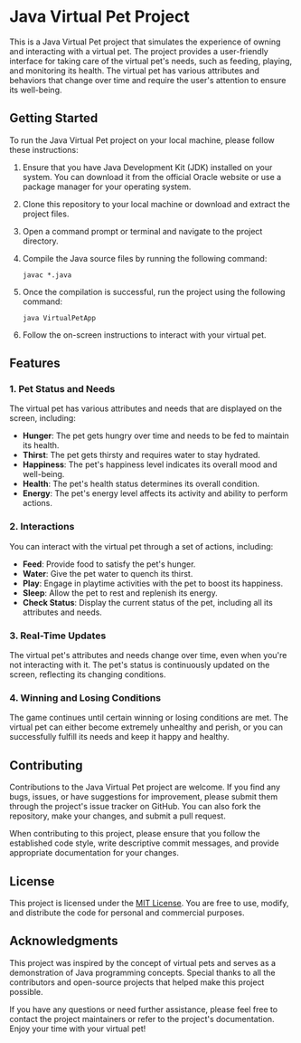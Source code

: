 # Java Virtual Pet Project

This is a Java Virtual Pet project that simulates the experience of owning and interacting with a virtual pet. The project provides a user-friendly interface for taking care of the virtual pet's needs, such as feeding, playing, and monitoring its health. The virtual pet has various attributes and behaviors that change over time and require the user's attention to ensure its well-being.

## Getting Started

To run the Java Virtual Pet project on your local machine, please follow these instructions:

1. Ensure that you have Java Development Kit (JDK) installed on your system. You can download it from the official Oracle website or use a package manager for your operating system.

2. Clone this repository to your local machine or download and extract the project files.

3. Open a command prompt or terminal and navigate to the project directory.

4. Compile the Java source files by running the following command:

   ```shell
   javac *.java
   ```

5. Once the compilation is successful, run the project using the following command:

   ```shell
   java VirtualPetApp
   ```

6. Follow the on-screen instructions to interact with your virtual pet.

## Features

### 1. Pet Status and Needs

The virtual pet has various attributes and needs that are displayed on the screen, including:

- **Hunger**: The pet gets hungry over time and needs to be fed to maintain its health.
- **Thirst**: The pet gets thirsty and requires water to stay hydrated.
- **Happiness**: The pet's happiness level indicates its overall mood and well-being.
- **Health**: The pet's health status determines its overall condition.
- **Energy**: The pet's energy level affects its activity and ability to perform actions.

### 2. Interactions

You can interact with the virtual pet through a set of actions, including:

- **Feed**: Provide food to satisfy the pet's hunger.
- **Water**: Give the pet water to quench its thirst.
- **Play**: Engage in playtime activities with the pet to boost its happiness.
- **Sleep**: Allow the pet to rest and replenish its energy.
- **Check Status**: Display the current status of the pet, including all its attributes and needs.

### 3. Real-Time Updates

The virtual pet's attributes and needs change over time, even when you're not interacting with it. The pet's status is continuously updated on the screen, reflecting its changing conditions.

### 4. Winning and Losing Conditions

The game continues until certain winning or losing conditions are met. The virtual pet can either become extremely unhealthy and perish, or you can successfully fulfill its needs and keep it happy and healthy.

## Contributing

Contributions to the Java Virtual Pet project are welcome. If you find any bugs, issues, or have suggestions for improvement, please submit them through the project's issue tracker on GitHub. You can also fork the repository, make your changes, and submit a pull request.

When contributing to this project, please ensure that you follow the established code style, write descriptive commit messages, and provide appropriate documentation for your changes.

## License

This project is licensed under the [MIT License](LICENSE). You are free to use, modify, and distribute the code for personal and commercial purposes.

## Acknowledgments

This project was inspired by the concept of virtual pets and serves as a demonstration of Java programming concepts. Special thanks to all the contributors and open-source projects that helped make this project possible.

If you have any questions or need further assistance, please feel free to contact the project maintainers or refer to the project's documentation. Enjoy your time with your virtual pet!
